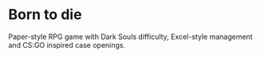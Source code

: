 # Born to die
Paper-style RPG game with Dark Souls difficulty, Excel-style management and CS:GO inspired case openings.

